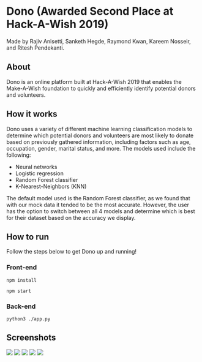 # Dono (Awarded Second Place at Hack-A-Wish 2019)


Made by Rajiv Anisetti, Sanketh Hegde, Raymond Kwan, Kareem Nosseir, and Ritesh Pendekanti.


## About
Dono is an online platform built at Hack-A-Wish 2019 that enables the Make-A-Wish foundation to quickly and efficiently identify potential donors and volunteers.

## How it works
Dono uses a variety of different machine learning classification models to determine which potential donors and volunteers are most likely to donate based on previously gathered information, including factors such as age, occupation, gender, marital status, and more. The models used include the following:

* Neural networks
* Logistic regression
* Random Forest classifier
* K-Nearest-Neighbors (KNN)

The default model used is the Random Forest classifier, as we found that with our mock data it tended to be the most accurate. However, the user has the option to switch between all 4 models and determine which is best for their dataset based on the accuracy we display.

## How to run
Follow the steps below to get Dono up and running!

### Front-end
`npm install`

`npm start`

### Back-end
`python3 ./app.py`


## Screenshots
![](https://i.imgur.com/NCggqOe.png)
![](https://i.imgur.com/jttSBKB.png)
![](https://i.imgur.com/GCktCmQ.png)
![](https://i.imgur.com/DI5kUtv.png)
![](https://i.imgur.com/aGGaJFu.png)
